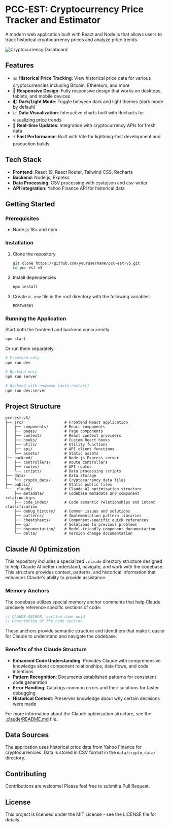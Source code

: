 # PCC-EST: Cryptocurrency Price Tracker and Estimator

A modern web application built with React and Node.js that allows users to track historical cryptocurrency prices and analyze price trends.

![Cryptocurrency Dashboard](https://images.unsplash.com/photo-1621761311991-e2ef13e32d01?auto=format&fit=crop&q=80&w=1650&h=650)

## Features

- 📊 **Historical Price Tracking**: View historical price data for various cryptocurrencies including Bitcoin, Ethereum, and more
- 📱 **Responsive Design**: Fully responsive design that works on desktops, tablets, and mobile devices
- 🌓 **Dark/Light Mode**: Toggle between dark and light themes (dark mode by default)
- 📈 **Data Visualization**: Interactive charts built with Recharts for visualizing price trends
- 🔄 **Real-time Updates**: Integration with cryptocurrency APIs for fresh data
- ⚡ **Fast Performance**: Built with Vite for lightning-fast development and production builds

## Tech Stack

- **Frontend**: React 19, React Router, Tailwind CSS, Recharts
- **Backend**: Node.js, Express
- **Data Processing**: CSV processing with csvtojson and csv-writer
- **API Integration**: Yahoo Finance API for historical data

## Getting Started

### Prerequisites

- Node.js 18+ and npm

### Installation

1. Clone the repository
   ```bash
   git clone https://github.com/yourusername/pcc-est-v5.git
   cd pcc-est-v5
   ```

2. Install dependencies
   ```bash
   npm install
   ```

3. Create a `.env` file in the root directory with the following variables:
   ```
   PORT=5001
   ```

### Running the Application

Start both the frontend and backend concurrently:

```bash
npm start
```

Or run them separately:

```bash
# Frontend only
npm run dev

# Backend only
npm run server

# Backend with nodemon (auto-restart)
npm run dev:server
```

## Project Structure

```
pcc-est-v5/
├── src/                  # Frontend React application
│   ├── components/       # React components
│   ├── pages/            # Page components
│   ├── context/          # React context providers
│   ├── hooks/            # Custom React hooks
│   ├── utils/            # Utility functions
│   ├── api/              # API client functions
│   └── assets/           # Static assets
├── backend/              # Node.js Express server
│   ├── controllers/      # Route controllers
│   ├── routes/           # API routes
│   └── scripts/          # Data processing scripts
├── data/                 # Data storage
│   └── crypto_data/      # Cryptocurrency data files
├── public/               # Static public files
└── .claude/              # Claude AI optimization structure
    ├── metadata/         # Codebase metadata and component relationships
    ├── code_index/       # Code semantic relationships and intent classification
    ├── debug_history/    # Common issues and solutions
    ├── patterns/         # Implementation pattern libraries
    ├── cheatsheets/      # Component-specific quick references
    ├── qa/               # Solutions to previous problems
    ├── documentation/    # Model-friendly component documentation
    └── delta/            # Version change documentation
```

## Claude AI Optimization

This repository includes a specialized `.claude` directory structure designed to help Claude AI better understand, navigate, and work with the codebase. This structure provides context, patterns, and historical information that enhances Claude's ability to provide assistance.

### Memory Anchors

The codebase utilizes special memory anchor comments that help Claude precisely reference specific sections of code:

```javascript
// CLAUDE-ANCHOR: section-name uuid
// Description of the code section
```

These anchors provide semantic structure and identifiers that make it easier for Claude to understand and navigate the codebase.

### Benefits of the Claude Structure

- **Enhanced Code Understanding**: Provides Claude with comprehensive knowledge about component relationships, data flows, and code intentions
- **Pattern Recognition**: Documents established patterns for consistent code generation
- **Error Handling**: Catalogs common errors and their solutions for faster debugging
- **Historical Context**: Preserves knowledge about why certain decisions were made

For more information about the Claude optimization structure, see the [.claude/README.md](./.claude/README.md) file.

## Data Sources

The application uses historical price data from Yahoo Finance for cryptocurrencies. Data is stored in CSV format in the `data/crypto_data/` directory.

## Contributing

Contributions are welcome! Please feel free to submit a Pull Request.

## License

This project is licensed under the MIT License - see the LICENSE file for details.
